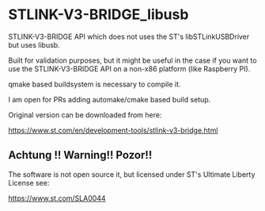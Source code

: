 # STLINK-V3-BRIDGE_libusb

STLINK-V3-BRIDGE API which does not uses the ST's libSTLinkUSBDriver but uses libusb.

Built for validation purposes, but it might be useful in the case if you want to use the STLINK-V3-BRIDGE API on a non-x86 platform (like Raspberry PI).

qmake based buildsystem is necessary to compile it. 

I am open for PRs adding automake/cmake based build setup.

Original version can be downloaded from here:

https://www.st.com/en/development-tools/stlink-v3-bridge.html

## Achtung !! Warning!! Pozor!! 
The software is not open source it, but licensed under ST's Ultimate Liberty License see:

https://www.st.com/SLA0044
